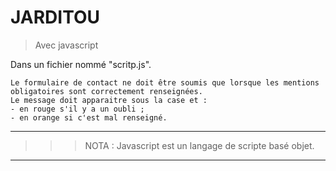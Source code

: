 # **JARDITOU**

> Avec javascript

Dans un fichier nommé "scritp.js".

    Le formulaire de contact ne doit être soumis que lorsque les mentions obligatoires sont correctement renseignées.
    Le message doit apparaitre sous la case et :
    - en rouge s'il y a un oubli ;
    - en orange si c'est mal renseigné.

___
>>> NOTA :
    Javascript est un langage de scripte basé objet.
___